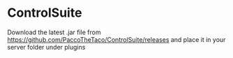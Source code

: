 # ControlSuite
Download the latest .jar file from https://github.com/PaccoTheTaco/ControlSuite/releases and place it in your server folder under plugins
